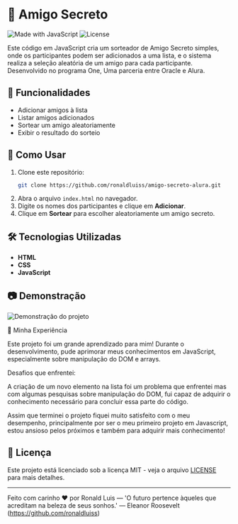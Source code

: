# 🎁 Amigo Secreto

![Made with JavaScript](https://img.shields.io/badge/Made%20with-JavaScript-yellow?logo=javascript)
![License](https://img.shields.io/badge/license-MIT-green)

Este código em JavaScript cria um sorteador de Amigo Secreto simples, onde os participantes podem ser adicionados a uma lista, e o sistema realiza a seleção aleatória de um amigo para cada participante. Desenvolvido no programa One, Uma parceria entre Oracle e Alura.

## 📌 Funcionalidades
- Adicionar amigos à lista
- Listar amigos adicionados
- Sortear um amigo aleatoriamente
- Exibir o resultado do sorteio

## 🚀 Como Usar
1. Clone este repositório:
   ```sh
   git clone https://github.com/ronaldluiss/amigo-secreto-alura.git
   ```
2. Abra o arquivo `index.html` no navegador.
3. Digite os nomes dos participantes e clique em **Adicionar**.
4. Clique em **Sortear** para escolher aleatoriamente um amigo secreto.

## 🛠️ Tecnologias Utilizadas
- **HTML**
- **CSS**
- **JavaScript**

## 📷 Demonstração
![Demonstração do projeto](https://github.com/user-attachments/assets/508be3ef-f3ef-4098-86c9-5123a2a0a418)

📖 Minha Experiência

Este projeto foi um grande aprendizado para mim! Durante o desenvolvimento, pude aprimorar meus conhecimentos em JavaScript, especialmente sobre manipulação do DOM e arrays.

Desafios que enfrentei:

A criação de um novo elemento na lista foi um problema que enfrentei mas com algumas pesquisas sobre manipulação do DOM, fui capaz de adquirir o conhecimento necessário para concluir essa parte do código.

Assim que terminei o projeto fiquei muito satisfeito com o meu desempenho, principalmente por ser o meu primeiro projeto em Javascript, estou ansioso pelos próximos e também para adquirir mais conhecimento!


## 📜 Licença
Este projeto está licenciado sob a licença MIT - veja o arquivo [LICENSE](LICENSE) para mais detalhes.

---
Feito com carinho ❤️ por Ronald Luis — 'O futuro pertence àqueles que acreditam na beleza de seus sonhos.' — Eleanor Roosevelt
(https://github.com/ronaldluiss)

